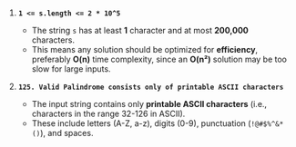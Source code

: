 # <!--Here’s a breakdown of the given constraints:-->

1. **`1 <= s.length <= 2 * 10^5`**

   - The string `s` has at least **1** character and at most **200,000** characters.
   - This means any solution should be optimized for **efficiency**, preferably **O(n)** time complexity, since an **O(n²)** solution may be too slow for large inputs.

2. **`125. Valid Palindrome consists only of printable ASCII characters`**
   - The input string contains only **printable ASCII characters** (i.e., characters in the range 32-126 in ASCII).
   - These include letters (A-Z, a-z), digits (0-9), punctuation (`!@#$%^&*()`), and spaces.
